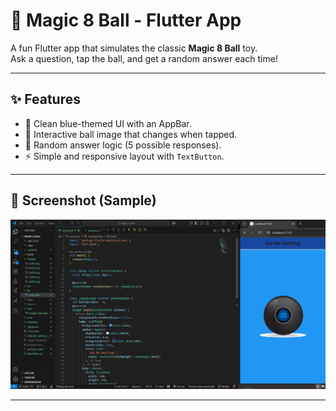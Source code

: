 # 🎱 Magic 8 Ball - Flutter App

A fun Flutter app that simulates the classic **Magic 8 Ball** toy.  
Ask a question, tap the ball, and get a random answer each time!

---

## ✨ Features

- 🎨 Clean blue-themed UI with an AppBar.
- 🎱 Interactive ball image that changes when tapped.
- 🔀 Random answer logic (5 possible responses).
- ⚡ Simple and responsive layout with `TextButton`.

---

## 📸 Screenshot (Sample)

![alt text](1.png)

---
